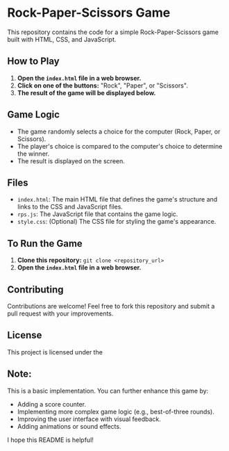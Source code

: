 
# Rock-Paper-Scissors Game

This repository contains the code for a simple Rock-Paper-Scissors game built with HTML, CSS, and JavaScript.
## How to Play

1. **Open the `index.html` file in a web browser.**
2. **Click on one of the buttons:** "Rock", "Paper", or "Scissors".
3. **The result of the game will be displayed below.**

## Game Logic

- The game randomly selects a choice for the computer (Rock, Paper, or Scissors).
- The player's choice is compared to the computer's choice to determine the winner.
- The result is displayed on the screen.

## Files

- `index.html`: The main HTML file that defines the game's structure and links to the CSS and JavaScript files.
- `rps.js`: The JavaScript file that contains the game logic.
- `style.css`: (Optional) The CSS file for styling the game's appearance.

## To Run the Game

1. **Clone this repository:** `git clone <repository_url>`
2. **Open the `index.html` file in a web browser.**

## Contributing

Contributions are welcome! Feel free to fork this repository and submit a pull request with your improvements.

## License

This project is licensed under the 
## Note:

This is a basic implementation. You can further enhance this game by:

- Adding a score counter.
- Implementing more complex game logic (e.g., best-of-three rounds).
- Improving the user interface with visual feedback.
- Adding animations or sound effects.

I hope this README is helpful!
```
